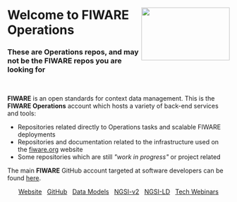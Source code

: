 
<h1>
<img align="right" width="200" height="120" src="https://www.fiware.org/wp-content/uploads/Thumb_FIWARE.png"/>
Welcome to FIWARE Operations</h1>
<h3>These are Operations repos, and  may not be the FIWARE repos you are looking for</h2><br>
  <p>
   <b>FIWARE</b> is an open standards for context data management. This is the <b>FIWARE Operations</b> account which hosts a variety of back-end services and tools:
    <ul>
      <li>Repositories related directly to Operations tasks and scalable FIWARE deployments</li>
      <li>Repositories and documentation related to the infrastructure used on the <a href="https://fiware.org/">fiware.org</a> website</li>
      <li>Some repositories which are still <i>"work in progress"</i> or project related</li>
    </ul>
    The main <b>FIWARE</b> GitHub account targeted at software developers can be found <a href="https://github.com/FIWARE">here</a>.
  </p>


<p align="center">
  <a href="https://www.fiware.org/catalogue/">Website</a>
  &nbsp;
  <a href="https://github.com/FIWARE">GitHub</a>
  &nbsp;
  <a href="https://www.fiware.org/smart-data-models/">Data Models</a>
  &nbsp;
  <a href="https://fiware-tutorials.readthedocs.io/en/latest/">NGSI-v2</a>
  &nbsp;
  <a href="https://ngsi-ld-tutorials.readthedocs.io/en/latest/">NGSI-LD</a>
  &nbsp;
  <a href="https://www.fiware.org/community/webinars/">Tech Webinars</a>
</p>
